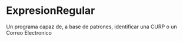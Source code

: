 # ExpresionRegular
Un programa capaz de, a base de patrones, identificar una CURP o un Correo Electronico
